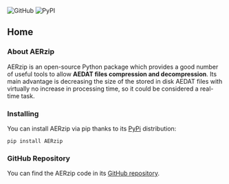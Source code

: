 ![GitHub](https://img.shields.io/github/license/alvaroy96/AERzip?color=yellow&label=License&logo=License&logoColor=black&style=plastic)
![PyPI](https://img.shields.io/pypi/v/AERzip?color=yellow&label=AERzip&logo=AERzip&logoColor=black&style=plastic)

## Home

### About AERzip

AERzip is an open-source Python package which provides a good number of useful tools to allow **AEDAT files compression and decompression**. Its main advantage is decreasing the size of the stored in disk AEDAT files with virtually no increase in processing time, so it could be considered a real-time task.

### Installing

You can install AERzip via pip thanks to its [PyPi](https://pypi.org/project/AERzip/) distribution:

```
pip install AERzip
```

### GitHub Repository

You can find the AERzip code in its [GitHub repository](https://github.com/alvaroy96/AERzip).

